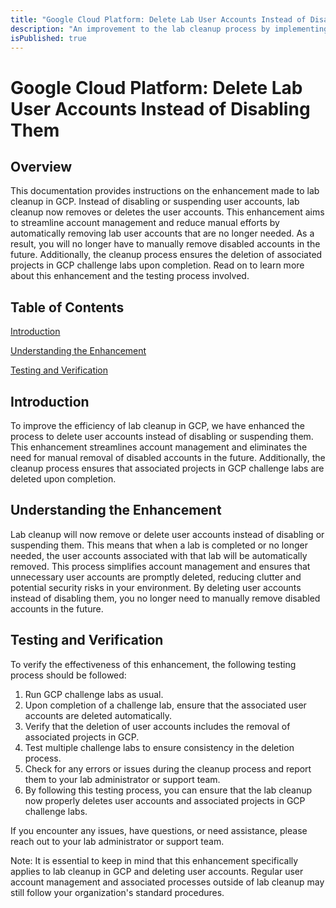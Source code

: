 ```yaml
---
title: "Google Cloud Platform: Delete Lab User Accounts Instead of Disabling Them"
description: "An improvement to the lab cleanup process by implementing the deletion of user accounts instead of merely disabling or suspending them."
isPublished: true
---
```


# Google Cloud Platform: Delete Lab User Accounts Instead of Disabling Them

## Overview

This documentation provides instructions on the enhancement made to lab cleanup in GCP. Instead of disabling or suspending user accounts, lab cleanup now removes or deletes the user accounts. This enhancement aims to streamline account management and reduce manual efforts by automatically removing lab user accounts that are no longer needed. As a result, you will no longer have to manually remove disabled accounts in the future. Additionally, the cleanup process ensures the deletion of associated projects in GCP challenge labs upon completion. Read on to learn more about this enhancement and the testing process involved.

## Table of Contents

[Introduction](#introduction)

[Understanding the Enhancement](#understanding-the-enhancement)

[Testing and Verification](#testing-and-verification)

## Introduction

To improve the efficiency of lab cleanup in GCP, we have enhanced the process to delete user accounts instead of disabling or suspending them. This enhancement streamlines account management and eliminates the need for manual removal of disabled accounts in the future. Additionally, the cleanup process ensures that associated projects in GCP challenge labs are deleted upon completion.

## Understanding the Enhancement

Lab cleanup will now remove or delete user accounts instead of disabling or suspending them. This means that when a lab is completed or no longer needed, the user accounts associated with that lab will be automatically removed. This process simplifies account management and ensures that unnecessary user accounts are promptly deleted, reducing clutter and potential security risks in your environment. By deleting user accounts instead of disabling them, you no longer need to manually remove disabled accounts in the future.

## Testing and Verification

To verify the effectiveness of this enhancement, the following testing process should be followed:

1.  Run GCP challenge labs as usual.
1.  Upon completion of a challenge lab, ensure that the associated user accounts are deleted automatically.
1.  Verify that the deletion of user accounts includes the removal of associated projects in GCP.
1.  Test multiple challenge labs to ensure consistency in the deletion process.
1.  Check for any errors or issues during the cleanup process and report them to your lab administrator or support team.
1.  By following this testing process, you can ensure that the lab cleanup now properly deletes user accounts and associated projects in GCP challenge labs.

If you encounter any issues, have questions, or need assistance, please reach out to your lab administrator or support team.

Note: It is essential to keep in mind that this enhancement specifically applies to lab cleanup in GCP and deleting user accounts. Regular user account management and associated processes outside of lab cleanup may still follow your organization's standard procedures.